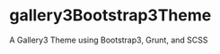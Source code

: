 gallery3Bootstrap3Theme
=======================

A Gallery3 Theme using Bootstrap3, Grunt, and SCSS
